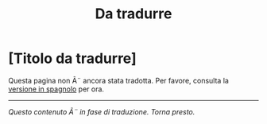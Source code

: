 ﻿---
title: [Da tradurre]
---

<!-- TODO: translation missing - Italian version -->

# [Titolo da tradurre]

Questa pagina non Ã¨ ancora stata tradotta. Per favore, consulta la [versione in spagnolo](/es/mitos-miedos-continuacion) per ora.

---

*Questo contenuto Ã¨ in fase di traduzione. Torna presto.*

